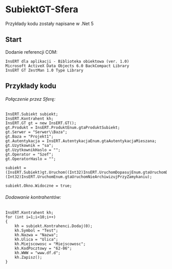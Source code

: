 # SubiektGT-Sfera
Przykłady kodu zostały napisane w .Net 5

## Start

Dodanie referencji COM:
```
InsERT dla aplikacji - Biblioteka obiektowa (ver. 1.0)
Microsoft ActiveX Data Objects 6.0 BackCompact Library
InsERT GT ZestMan 1.0 Type Library
```

## Przykłady kodu
###### Połączenie przez Sferę:
```
InsERT.Subiekt subiekt;
InsERT.Kontrahent kh;
InsERT.GT gt = new InsERT.GT();                    
gt.Produkt = InsERT.ProduktEnum.gtaProduktSubiekt;
gt.Serwer = "Serwer\\Baza";
gt.Baza = "Projekt1";
gt.Autentykacja = InsERT.AutentykacjaEnum.gtaAutentykacjaMieszana;
gt.Uzytkownik = "sa";
gt.UzytkownikHaslo = "";
gt.Operator = "Szef";
gt.OperatorHaslo = "";

subiekt = (InsERT.Subiekt)gt.Uruchom((Int32)InsERT.UruchomDopasujEnum.gtaUruchomDopasuj, (Int32)InsERT.UruchomEnum.gtaUruchomNieArchiwizujPrzyZamykaniu);

subiekt.Okno.Widoczne = true;
```

###### Dodawanie kontrahentów:
```
InsERT.Kontrahent kh;
for (int i=1;i<10;i++)
{
	kh = subiekt.Kontrahenci.Dodaj(0);
	kh.Symbol = "Test";
	kh.Nazwa = "Nazwa";
	kh.Ulica = "Ulica";
	kh.Miejscowosc = "Miejscowosc";
	kh.KodPocztowy = "62-06";
	kh.WWW = "www.df.d";
	kh.Zapisz();
}
```		
